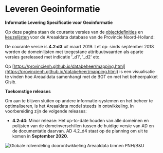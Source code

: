 Leveren Geoinformatie
===

__Informatie Levering Specificatie voor Geoinformatie__

Op deze pagina staan de courante versies van de [objectdefinities](objectdefinities) en [keuzelijsten](keuzelijsten) voor de Areaaldata database van de Provincie Noord-Holland:

De courante versie is **4.2:d3** uit maart 2019. Let op: sinds september 2018 worden de domeinlijsten met toegestane attribuutwaarden als aparte versies gereleased met indicatie '_d1', '_d2' etc. 

Op [https://provincienh.github.io/databeheer/mapping.html](https://provincienh.github.io/databeheer/mapping.html) is een visualisatie te vinden hoe Areaaldata samenhangt met de BGT en met het beheerpakket Gisib.

__Toekomstige releases__

Om aan te blijven sluiten op andere informatie-systemen en het beheer te optimaliseren, is het Areaaldata model steeds in ontwikkeling. 
In voorbereiding zijn de volgende releases:
* __4.2:d4__: Minor release: Het up-to-date houden van alle domeinen en polijsten van de domeinverschillen tussen de huidige versie van AD en de documentatie daarvan. AD 4.2_d4 staat op de planning om uit te komen in **September 2020**.


![Globale rolverdeling doorontwikkeling Areaaldata binnen PNH/B&U](https://github.com/provincieNH/Leveren_Geoinformatie/blob/master/doorontwikkeling_areaaldata_4x_proces.png)